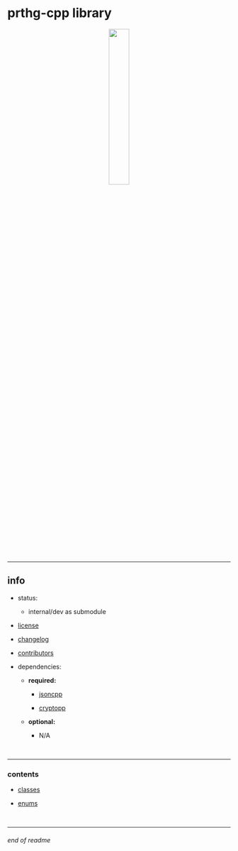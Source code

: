 # prthg-cpp library

<div style="text-align: center;">
    <img
        src=./docs/assets/prthg-cpp-color-transparent.png
        style="display: block;width: 30%;margin-left: auto;margin-right: auto;"
    />
</div>

<br>

---

## info

- status:
    - internal/dev as submodule

- [license](./LICENSE.md)

- [changelog](./CHANGELOG.md)

- [contributors](./CONTRIBUTORS.md)

- dependencies:
    - __required:__
        - [jsoncpp](https://github.com/open-source-parsers/jsoncpp)

        - [cryptopp](https://github.com/weidai11/cryptopp)

    - __optional:__
        - N/A

<br>

---

### contents

- [classes](https://github.com/prothegee/prthg-cpp/tree/main/src/prthgcpp/classes)

- [enums](https://github.com/prothegee/prthg-cpp/tree/main/src/prthgcpp/enums)

<!-- - [interfaces](https://github.com/prothegee/prthg-cpp/tree/main/src/prthgcpp/interfaces) -->

<!-- - [structs](https://github.com/prothegee/prthg-cpp/tree/main/src/prthgcpp/structs) -->

<!-- - [types](https://github.com/prothegee/prthg-cpp/tree/main/src/prthgcpp/types) -->

<br>

---

###### end of readme